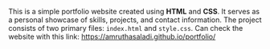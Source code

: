 This is a simple portfolio website created using **HTML** and **CSS**. It serves as a personal showcase of skills, projects, and contact information. The project consists of two primary files: `index.html` and `style.css`.
Can check the website with this link: https://amruthasaladi.github.io/portfolio/

